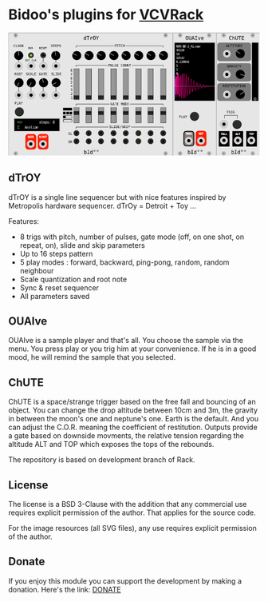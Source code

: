 # Bidoo's plugins for [VCVRack](https://vcvrack.com) 

![pack](/images/pack.png?raw=true "pack")

## dTrOY 

dTrOY is a single line sequencer but with nice features inspired by Metropolis hardware sequencer.
dTrOy = Detroit + Toy ... 

Features:
- 8 trigs with pitch, number of pulses, gate mode (off, on one shot, on repeat, on), slide and skip parameters
- Up to 16 steps pattern
- 5 play modes : forward, backward, ping-pong, random, random neighbour
- Scale quantization and root note
- Sync & reset sequencer
- All parameters saved

## OUAIve 

OUAIve is a sample player and that's all. You choose the sample via the menu. You press play or you trig him at your convenience.
If he is in a good mood, he will remind the sample that you selected.

## ChUTE 

ChUTE is a space/strange trigger based on the free fall and bouncing of an object. 
You can change the drop altitude between 10cm and 3m, the gravity in between the moon's one and neptune's one. Earth is the default. 
And you can adjust the C.O.R. meaning the coefficient of restitution.
Outputs provide a gate based on downside movments, the relative tension regarding the altitude ALT and TOP which exposes the tops of the rebounds.

The repository is based on development branch of Rack.

## License

The license is a BSD 3-Clause with the addition that any commercial use requires explicit permission of the author. That applies for the source code.

For the image resources (all SVG files), any use requires explicit permission of the author.

## Donate

If you enjoy this module you can support the development by making a donation. Here's the link: [DONATE](https://paypal.me/sebastienbouffier)
